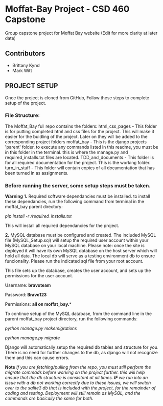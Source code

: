 # Moffat-Bay Project - CSD 460 Capstone
Group capstone project for Moffat Bay website (Edit for more clarity at later date)
## Contributors
* Brittany Kyncl
* Mark Witt
## PROJECT SETUP

Once the project is cloned from GitHub, Follow these steps to complete setup of the project.

### File Structure:
The Moffat_Bay full repo contains the folders:
html_css_pages - This folder is for putting completed html and css files for the project. This will make it easier for the buidling of the project. Later on they will be added to the corresponding project folders
moffat_bay - This is the django projects 'parent' folder. to execute any commands listed in this readme, you must be in this folder in the terminal. this is where the manage.py and required_installs.txt files are located.
TDD_and_documents - This folder is for all required documentation for the project. This is the working folder. 
turn_in_stuff - This folder will contain copies of all documentation that has been turned in as assignments. 


### Before running the server, some setup steps must be taken. 
**Warning**
**1.** Required software dependancies must be installed. to install these dependancies, run the following command from terminal in the moffat_bay parent directory:

*pip install -r /required_installs.txt*

This will install all required dependancies for the project. 

**2.** MySQL database must be configured and created. The included MySQL file (MySQL_Setup.sql) will setup the required user account within your MySQL database on your local machine. Please note: once the site is deployed it will have its own MySQL database on the host server which will hold all data. The local db will serve as a testing environment db to ensure funcionality. Please run the indicated sql file from your root account. 

This file sets up the database, creates the user account, and sets up the permissions for the user account. 

Username: **bravoteam**

Password: **Bravo123**

Permissions: **all on moffat_bay.***


To continue setup of the MySQL database, from the command line in the parent moffat_bay project directory, run the following commands:

*python manage.py makemigrations*

*python manage.py migrate*

Django will automatically setup the required db tables and structure for you. There is no need for further changes to the db, as django will not recognize them and this can cause errors. 

**Note** 
*If you are fetching/pulling from the repo, you must still perform the migrate commads before working on the project further. this will help ensure that the db structure is consistant at all times. **IF** we run into an issue with a db not working correctly due to these issues, we will switch over to the sqlite3 db that is included with the project, for the remainder of coding and testing. Deployment will still remain as MySQL, and the commands are basically the same for both.*